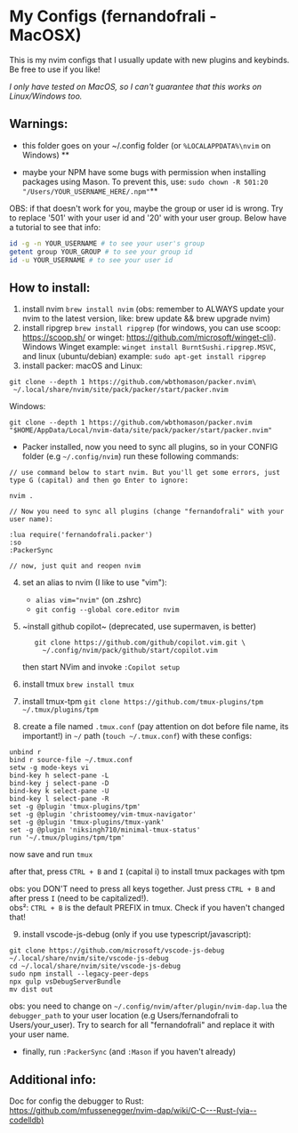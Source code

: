 # My Configs (fernandofrali - MacOSX)

This is my nvim configs that I usually update with new plugins and keybinds. Be free to use if you like!

_I only have tested on MacOS, so I can't guarantee that this works on Linux/Windows too._

## Warnings:
- this folder goes on your ~/.config folder (or `%LOCALAPPDATA%\nvim` on Windows) **

- maybe your NPM have some bugs with permission when installing packages using Mason. To prevent this, use: `sudo chown -R 501:20 "/Users/YOUR_USERNAME_HERE/.npm"`**

OBS: if that doesn't work for you, maybe the group or user id is wrong. Try to replace '501' with your user id and '20' with your user group. Below have a tutorial to see that info:

```sh
id -g -n YOUR_USERNAME # to see your user's group
getent group YOUR_GROUP # to see your group id
id -u YOUR_USERNAME # to see your user id
```

## How to install:

1. install nvim ```brew install nvim``` (obs: remember to ALWAYS update your nvim to the latest version, like: brew update && brew upgrade nvim)
2. install ripgrep ```brew install ripgrep``` (for windows, you can use scoop: https://scoop.sh/ or winget: https://github.com/microsoft/winget-cli). Windows Winget example: `winget install BurntSushi.ripgrep.MSVC`, and linux (ubuntu/debian) example: `sudo apt-get install ripgrep`
3. install packer:
macOS and Linux:
```shell
git clone --depth 1 https://github.com/wbthomason/packer.nvim\
 ~/.local/share/nvim/site/pack/packer/start/packer.nvim
```
Windows:
```shell
git clone --depth 1 https://github.com/wbthomason/packer.nvim "$HOME/AppData/Local/nvim-data/site/pack/packer/start/packer.nvim"
```

- Packer installed, now you need to sync all plugins, so in your CONFIG folder (e.g `~/.config/nvim`) run these following commands:
```
// use command below to start nvim. But you'll get some errors, just type G (capital) and then go Enter to ignore:

nvim . 

// Now you need to sync all plugins (change "fernandofrali" with your user name):

:lua require('fernandofrali.packer') 
:so
:PackerSync

// now, just quit and reopen nvim
```
4. set an alias to nvim (I like to use "vim"):
    - ```alias vim="nvim"``` (on .zshrc)
    - ```git config --global core.editor nvim```
5. ~install github copilot~ (deprecated, use supermaven, is better)

          git clone https://github.com/github/copilot.vim.git \
            ~/.config/nvim/pack/github/start/copilot.vim


    then start NVim and invoke ```:Copilot setup```
6. install tmux ```brew install tmux```
7. install tmux-tpm ```git clone https://github.com/tmux-plugins/tpm ~/.tmux/plugins/tpm```
8. create a file named `.tmux.conf` (pay attention on dot before file name, its important!) in `~/` path (`touch ~/.tmux.conf`) with these configs:
 ```
unbind r
bind r source-file ~/.tmux.conf
setw -g mode-keys vi
bind-key h select-pane -L
bind-key j select-pane -D
bind-key k select-pane -U
bind-key l select-pane -R
set -g @plugin 'tmux-plugins/tpm'
set -g @plugin 'christoomey/vim-tmux-navigator'
set -g @plugin 'tmux-plugins/tmux-yank'
set -g @plugin 'niksingh710/minimal-tmux-status'
run '~/.tmux/plugins/tpm/tpm'
 ```
now save and run `tmux`

after that, press ```CTRL + B``` and ```I``` (capital i) to install tmux packages with tpm

obs: you DON'T need to press all keys together. Just press `CTRL + B` and after press `I` (need to be capitalized!).
<br>
obs²: `CTRL + B` is the default PREFIX in tmux. Check if you haven't changed that!

9. install vscode-js-debug (only if you use typescript/javascript):


```
git clone https://github.com/microsoft/vscode-js-debug ~/.local/share/nvim/site/vscode-js-debug
cd ~/.local/share/nvim/site/vscode-js-debug
sudo npm install --legacy-peer-deps
npx gulp vsDebugServerBundle
mv dist out
```

obs: you need to change on  `~/.config/nvim/after/plugin/nvim-dap.lua` the `debugger_path` to your user location (e.g Users/fernandofrali to Users/your_user).
Try to search for all "fernandofrali" and replace it with your user name.

- finally, run ```:PackerSync``` (and `:Mason` if you haven't already)

## Additional info:

Doc for config the debugger to Rust:
https://github.com/mfussenegger/nvim-dap/wiki/C-C---Rust-(via--codelldb)
